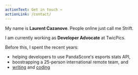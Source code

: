 ```yaml
---
actionText: Get in touch →
actionLink: /contact/
---
```


My name is **Laurent Cazanove**. People online just call me Strift.

I am currently working as **Developer Advocate** at TwicPics.

Before this, I spent the recent years:
- helping developers to use PandaScore's esports stats API,
- boostrapping a 25-person international remote team, and
- [writing](/articles/) and [coding](/projects/)
